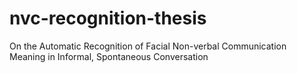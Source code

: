 nvc-recognition-thesis
======================

On the Automatic Recognition of Facial Non-verbal Communication Meaning in Informal, Spontaneous Conversation

